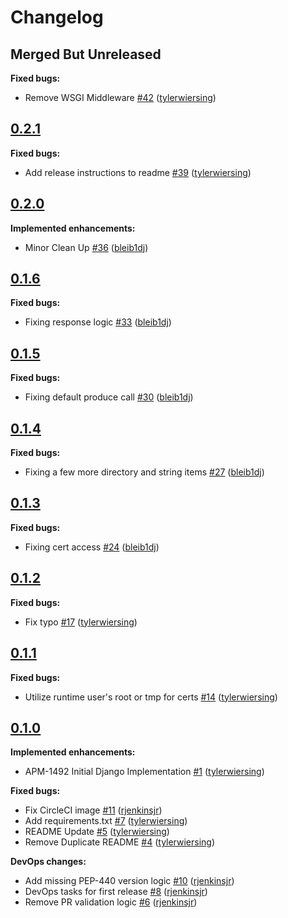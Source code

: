 # Changelog

## Merged But Unreleased

**Fixed bugs:**

- Remove WSGI Middleware [#42](https://github.com/aukletio/Auklet-Agent-Django/pull/42) ([tylerwiersing](https://github.com/tylerwiersing))

## [0.2.1](https://github.com/aukletio/Auklet-Agent-Django/tree/0.2.1)

**Fixed bugs:**

- Add release instructions to readme [#39](https://github.com/aukletio/Auklet-Agent-Django/pull/39) ([tylerwiersing](https://github.com/tylerwiersing))

## [0.2.0](https://github.com/aukletio/Auklet-Agent-Django/tree/0.2.0)

**Implemented enhancements:**

- Minor Clean Up [#36](https://github.com/aukletio/Auklet-Agent-Django/pull/36) ([bleib1dj](https://github.com/bleib1dj))

## [0.1.6](https://github.com/aukletio/Auklet-Agent-Django/tree/0.1.6)

**Fixed bugs:**

- Fixing response logic [#33](https://github.com/aukletio/Auklet-Agent-Django/pull/33) ([bleib1dj](https://github.com/bleib1dj))

## [0.1.5](https://github.com/aukletio/Auklet-Agent-Django/tree/0.1.5)

**Fixed bugs:**

- Fixing default produce call [#30](https://github.com/aukletio/Auklet-Agent-Django/pull/30) ([bleib1dj](https://github.com/bleib1dj))

## [0.1.4](https://github.com/aukletio/Auklet-Agent-Django/tree/0.1.4)

**Fixed bugs:**

- Fixing a few more directory and string items [#27](https://github.com/aukletio/Auklet-Agent-Django/pull/27) ([bleib1dj](https://github.com/bleib1dj))

## [0.1.3](https://github.com/aukletio/Auklet-Agent-Django/tree/0.1.3)

**Fixed bugs:**

- Fixing cert access [#24](https://github.com/aukletio/Auklet-Agent-Django/pull/24) ([bleib1dj](https://github.com/bleib1dj))

## [0.1.2](https://github.com/aukletio/Auklet-Agent-Django/tree/0.1.2)

**Fixed bugs:**

- Fix typo [#17](https://github.com/aukletio/Auklet-Agent-Django/pull/17) ([tylerwiersing](https://github.com/tylerwiersing))

## [0.1.1](https://github.com/aukletio/Auklet-Agent-Django/tree/0.1.1)

**Fixed bugs:**

- Utilize runtime user's root or tmp for certs [#14](https://github.com/aukletio/Auklet-Agent-Django/pull/14) ([tylerwiersing](https://github.com/tylerwiersing))

## [0.1.0](https://github.com/aukletio/Auklet-Agent-Django/tree/0.1.0)

**Implemented enhancements:**

- APM-1492 Initial Django Implementation [#1](https://github.com/aukletio/Auklet-Agent-Django/pull/1) ([tylerwiersing](https://github.com/tylerwiersing))

**Fixed bugs:**

- Fix CircleCI image [#11](https://github.com/aukletio/Auklet-Agent-Django/pull/11) ([rjenkinsjr](https://github.com/rjenkinsjr))
- Add requirements.txt [#7](https://github.com/aukletio/Auklet-Agent-Django/pull/7) ([tylerwiersing](https://github.com/tylerwiersing))
- README Update [#5](https://github.com/aukletio/Auklet-Agent-Django/pull/5) ([tylerwiersing](https://github.com/tylerwiersing))
- Remove Duplicate README [#4](https://github.com/aukletio/Auklet-Agent-Django/pull/4) ([tylerwiersing](https://github.com/tylerwiersing))

**DevOps changes:**

- Add missing PEP-440 version logic [#10](https://github.com/aukletio/Auklet-Agent-Django/pull/10) ([rjenkinsjr](https://github.com/rjenkinsjr))
- DevOps tasks for first release [#8](https://github.com/aukletio/Auklet-Agent-Django/pull/8) ([rjenkinsjr](https://github.com/rjenkinsjr))
- Remove PR validation logic [#6](https://github.com/aukletio/Auklet-Agent-Django/pull/6) ([rjenkinsjr](https://github.com/rjenkinsjr))

